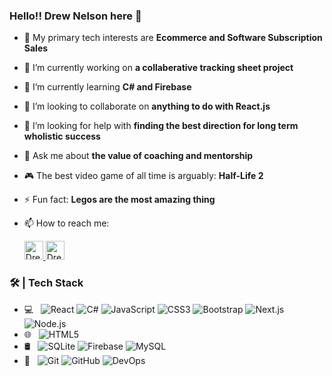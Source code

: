 ### Hello!! Drew Nelson here 👋

- 🧠 My primary tech interests are <b>Ecommerce and Software Subscription Sales</b>
- 🔭 I’m currently working on <b>a collaberative tracking sheet project</b>
- 🌱 I’m currently learning <b>C# and Firebase</b>
- 🤝 I’m looking to collaborate on <b>anything to do with React.js</b>
- 🤔 I’m looking for help with <b>finding the best direction for long term wholistic success</b>
- 💬 Ask me about <b>the value of coaching and mentorship</b>
- 🎮 The best video game of all time is arguably: <b>Half-Life 2</b>
- ⚡ Fun fact: <b>Legos are the most amazing thing</b>
- 📫 How to reach me: 

  <a href="mailto:realseal177@gmail.com" target="_blank">
    <img src="https://www.vectorlogo.zone/logos/gmail/gmail-tile.svg" alt="Drew Nelson's gmail" height="30" width="30">
  </a>


  <a href="https://www.linkedin.com/in/nelsonandrew17/" target="_blank" rel="noreferrer noopener">
    <img src="https://www.vectorlogo.zone/logos/linkedin/linkedin-icon.svg" alt="Drew Nelson's LinkedIn Profile" height="30" width="30">
  </a>

### 🛠 | Tech Stack

- 💻 &#160; ![React](https://img.shields.io/badge/-React-333333?style=flat&logo=react)
![C#](https://img.shields.io/badge/-CSharp-333333?style=flat&logo=csharp)
![JavaScript](https://img.shields.io/badge/-JavaScript-333333?style=flat&logo=javascript)
![CSS3](https://img.shields.io/badge/-CSS3-333333?style=flat&logo=css3)
![Bootstrap](https://img.shields.io/badge/-Bootstrap-333333?style=flat&logo=bootstrap&logoColor=563D7C)
![Next.js](https://img.shields.io/badge/-Next.js-333333?style=flat&logo=next.js)
![Node.js](https://img.shields.io/badge/-Node.js-333333?style=flat&logo=node.js)
- 🌐 &#160; ![HTML5](https://img.shields.io/badge/-HTML5-333333?style=flat&logo=HTML5)
- 🛢 &#160; ![SQLite](https://img.shields.io/badge/-SQLite-333333?style=flat&logo=sqlite)
![Firebase](https://img.shields.io/badge/-Firebase-333333?style=flat&logo=firebase)
![MySQL](https://img.shields.io/badge/-MySQL-333333?style=flat&logo=mysql)
- 🔧 &#160; ![Git](https://img.shields.io/badge/-Git-333333?style=flat&logo=git)
![GitHub](https://img.shields.io/badge/-GitHub-333333?style=flat&logo=github)
![DevOps](https://img.shields.io/badge/-DevOps-333333?style=flat&logo=devops)
